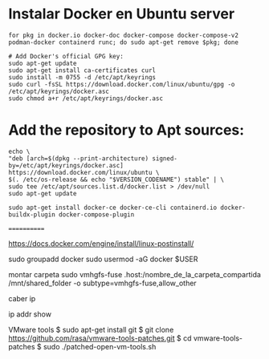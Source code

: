 # Instalar Docker en Ubuntu server

	for pkg in docker.io docker-doc docker-compose docker-compose-v2 podman-docker containerd runc; do sudo apt-get remove $pkg; done

	# Add Docker's official GPG key:
	sudo apt-get update
	sudo apt-get install ca-certificates curl
	sudo install -m 0755 -d /etc/apt/keyrings
	sudo curl -fsSL https://download.docker.com/linux/ubuntu/gpg -o /etc/apt/keyrings/docker.asc
	sudo chmod a+r /etc/apt/keyrings/docker.asc

# Add the repository to Apt sources:
	echo \
	"deb [arch=$(dpkg --print-architecture) signed-by=/etc/apt/keyrings/docker.asc] https://download.docker.com/linux/ubuntu \
	$(. /etc/os-release && echo "$VERSION_CODENAME") stable" | \
	sudo tee /etc/apt/sources.list.d/docker.list > /dev/null
	sudo apt-get update

	sudo apt-get install docker-ce docker-ce-cli containerd.io docker-buildx-plugin docker-compose-plugin

	==========
https://docs.docker.com/engine/install/linux-postinstall/

sudo groupadd docker
sudo usermod -aG docker $USER

montar carpeta
sudo vmhgfs-fuse .host:/nombre_de_la_carpeta_compartida /mnt/shared_folder -o subtype=vmhgfs-fuse,allow_other

caber ip

ip addr show

VMware tools
$ sudo apt-get install git
$ git clone https://github.com/rasa/vmware-tools-patches.git
$ cd vmware-tools-patches
$ sudo ./patched-open-vm-tools.sh